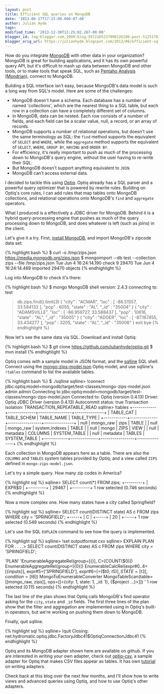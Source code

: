 ```yaml
---
layout: post
title: Efficient SQL queries on MongoDB
date: '2013-06-17T17:15:00.000-07:00'
author: Julian Hyde
tags:
modified_time: '2013-12-30T12:25:02.267-08:00'
blogger_id: tag:blogger.com,1999:blog-5672165237896126100.post-5125178184412212642
blogger_orig_url: https://julianhyde.blogspot.com/2013/06/efficient-sql-queries-on-mongodb.html
---
```


How do you integrate [MongoDB](https://www.mongodb.org/)
with other data in your organization?
MongoDB is great for building applications, and it has its own
powerful query API, but it's difficult to mash up data between MongoDB
and other tools, or to make tools that speak SQL, such as
[Pentaho Analysis (Mondrian)](https://mondrian.pentaho.com/), connect to MongoDB.

Building a SQL interface isn't easy, because MongoDB's data model is
such a long way from SQL's model. Here are some of the challenges:
* MongoDB doesn't have a schema. Each database has a number of named
  'collections', which are the nearest thing to a SQL table, but each
  row in a collection can have a completely different set of
  columns.
* In MongoDB, data can be nested. Each row consists of a number of
  fields, and each field can be a scalar value, null, a record, or an
  array of records.
* MongoDB supports a number of relational operations, but doesn't use
  the same terminology as SQL: the `find` method supports the
  equivalent of `SELECT` and `WHERE`, while the `aggregate` method
  supports the equivalent of `SELECT`, `WHERE`, `GROUP BY`, `HAVING`
  and `ORDER BY`.
* For efficiency, it's really important to push as much of the
  processing down to MongoDB's query engine, without the user having
  to re-write their SQL.
* But MongoDB doesn't support anything equivalent to
  `JOIN`.
* MongoDB can't access external data.

I decided to tackle this using
[Optiq](https://github.com/julianhyde/optiq).
Optiq already has a SQL parser and a
powerful query optimizer that is powered by rewrite rules. Building on
Optiq's core rules, I can add rules that map tables onto MongoDB
collections, and relational operations onto MongoDB's `find` and
`aggregate` operators.

What I produced is a effectively a JDBC driver for MongoDB. Behind it
is a hybrid query-processing engine that pushes as much of the query
processing down to MongoDB, and does whatever is left (such as joins)
in the client.

Let's give it a try. First, [install MongoDB](https://www.mongodb.org/downloads),
and import MongoDB's zipcode data set:

{% highlight bash %}
$ curl -o /tmp/zips.json https://media.mongodb.org/zips.json
$ mongoimport --db test --collection zips --file /tmp/zips.json
Tue Jun  4 16:24:14.190 check 9 29470
Tue Jun  4 16:24:14.469 imported 29470 objects
{% endhighlight %}

Log into MongoDB to check it's there:

{% highlight bash %}
$ mongo
MongoDB shell version: 2.4.3
connecting to: test
> db.zips.find().limit(3)
{ "city" : "ACMAR", "loc" : [ -86.51557, 33.584132 ], "pop" : 6055, "state" : "AL", "_id" : "35004" }
{ "city" : "ADAMSVILLE", "loc" : [ -86.959727, 33.588437 ], "pop" : 10616, "state" : "AL", "_id" : "35005" }
{ "city" : "ADGER", "loc" : [ -87.167455, 33.434277 ], "pop" : 3205, "state" : "AL", "_id" : "35006" }
> exit
bye
{% endhighlight %}

Now let's see the same data via SQL. Download and install Optiq:

{% highlight bash %}
$ git clone https://github.com/julianhyde/optiq.git
$ mvn install
{% endhighlight %}


Optiq comes with a sample model in JSON format, and the
[sqlline](https://github.com/julianhyde/sqlline) SQL shell.
Connect using the [mongo-zips-model.json](https://github.com/julianhyde/optiq/blob/master/mongodb/src/test/resources/mongo-zips-model.json)
Optiq model, and use sqlline's `!tables` command to list the available tables.

{% highlight bash %}
$ ./sqlline
sqlline> !connect jdbc:optiq:model=mongodb/target/test-classes/mongo-zips-model.json admin admin
Connecting to jdbc:optiq:model=mongodb/target/test-classes/mongo-zips-model.json
Connected to: Optiq (version 0.4.13)
Driver: Optiq JDBC Driver (version 0.4.13)
Autocommit status: true
Transaction isolation: TRANSACTION_REPEATABLE_READ
sqlline> !tables
+------------+--------------+-----------------+---------------+
| TABLE_CAT  | TABLE_SCHEM  |   TABLE_NAME    |  TABLE_TYPE   |
+------------+--------------+-----------------+---------------+
| null       | mongo_raw    | zips            | TABLE         |
| null       | mongo_raw    | system.indexes  | TABLE         |
| null       | mongo        | ZIPS            | VIEW          |
| null       | metadata     | COLUMNS         | SYSTEM_TABLE  |
| null       | metadata     | TABLES          | SYSTEM_TABLE  |
+------------+--------------+-----------------+---------------+
{% endhighlight %}


Each collection in MongoDB appears here as a table. There are also the
`COLUMNS` and `TABLES` system tables provided by Optiq, and a view
called `ZIPS` defined in `mongo-zips-model.json`.

Let's try a simple query. How many zip codes in America?

{% highlight sql %}
sqlline> SELECT count(*) FROM zips;
+---------+
| EXPR$0  |
+---------+
| 29467   |
+---------+
1 row selected (0.746 seconds)
{% endhighlight %}

Now a more complex one. How many states have a
city called Springfield?

{% highlight sql %}
sqlline> SELECT count(DISTINCT state) AS c FROM zips WHERE city = 'SPRINGFIELD';
+-----+
|   C |
+-----+
| 20  |
+-----+
1 row selected (0.549 seconds)
{% endhighlight %}


Let's use the SQL `EXPLAIN` command to see how the query is
implemented.

{% highlight sql %}
sqlline> !set outputformat csv
sqlline> EXPLAIN PLAN FOR
. . . .> SELECT count(DISTINCT state) AS c FROM zips WHERE city = 'SPRINGFIELD';

'PLAN'
'EnumerableAggregateRel(group=[{}], C=[COUNT($0)])
  EnumerableAggregateRel(group=[{0}])
    EnumerableCalcRel(expr#0..4=[{inputs}], expr#5=['SPRINGFIELD'], expr#6=[=($t0, $t5)], STATE=[$t3], $condition=[$t6])
      MongoToEnumerableConverter
        MongoTableScan(table=[[mongo_raw, zips]], ops=[[<{city: 1, state: 1, _id: 1}, {$project ...}>]])
'
1 row selected (0.115 seconds)
{% endhighlight %}



The last line of the plan shows that Optiq calls MongoDB's find
operator asking for the `city`, `state` and `_id` fields. The first
three lines of the plan show that the filter and aggregation are
implemented using in Optiq's built-in operators, but we're working on
pushing them down to MongoDB.

Finally, quit sqlline.

{% highlight sql %}
sqlline> !quit
Closing: net.hydromatic.optiq.jdbc.FactoryJdbc41$OptiqConnectionJdbc41
{% endhighlight %}

Optiq and its MongoDB adapter shown here are available on github. If
you are interested in writing your own adapter, check out
[optiq-csv](https://github.com/julianhyde/optiq-csv),
a sample adapter for Optiq that makes CSV files appear as tables. It has own
[tutorial](https://github.com/julianhyde/optiq-csv/blob/master/TUTORIAL.md)
on writing adapters.

Check back at this blog over the next few months, and I'll show how to
write views and advanced queries using Optiq, and how to use Optiq's
other adapters.
